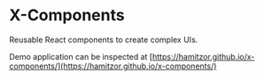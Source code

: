 # X-Components

Reusable React components to create complex UIs.

Demo application can be inspected at [https://hamitzor.github.io/x-components/](https://hamitzor.github.io/x-components/)

